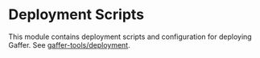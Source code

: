 # Deployment Scripts

This module contains deployment scripts and configuration for deploying Gaffer. See [gaffer-tools/deployment](https://github.com/gchq/gaffer-tools/tree/master/deployment).

